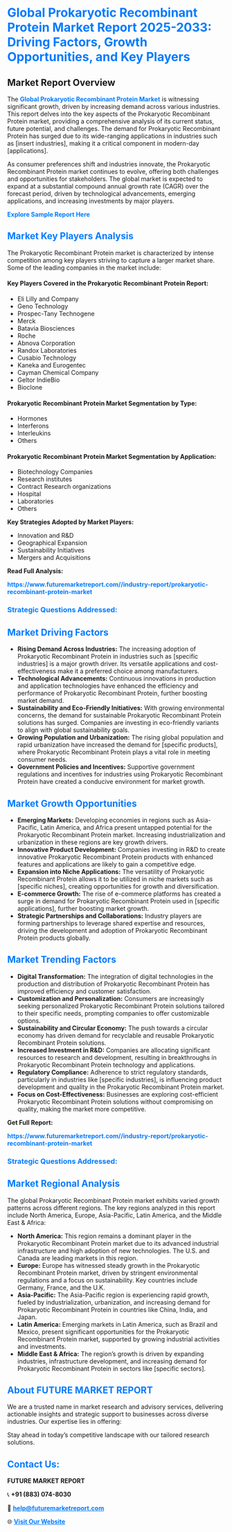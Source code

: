 <h1 style="color: #007BFF;">Global Prokaryotic Recombinant Protein Market Report 2025-2033: Driving Factors, Growth Opportunities, and Key Players</h1>

<section id="overview">
<h2>Market Report Overview</h2>
<p>The <a href="https://www.futuremarketreport.com//industry-report/prokaryotic-recombinant-protein-market" style="color: #007BFF; text-decoration: none;"><strong>Global Prokaryotic Recombinant Protein Market</strong></a> is witnessing significant growth, driven by increasing demand across various industries. This report delves into the key aspects of the Prokaryotic Recombinant Protein market, providing a comprehensive analysis of its current status, future potential, and challenges. The demand for Prokaryotic Recombinant Protein has surged due to its wide-ranging applications in industries such as [insert industries], making it a critical component in modern-day [applications].</p>
<p>As consumer preferences shift and industries innovate, the Prokaryotic Recombinant Protein market continues to evolve, offering both challenges and opportunities for stakeholders. The global market is expected to expand at a substantial compound annual growth rate (CAGR) over the forecast period, driven by technological advancements, emerging applications, and increasing investments by major players.</p>
</section>

<section id="overview">
<p><a href="https://www.futuremarketreport.com//request-sample/reportId=79684" style="color: #007BFF; text-decoration: none;"><strong>Explore Sample Report Here</strong></a></p>
</section>

<section id="key-players">
<h2 style="color: #007BFF;">Market Key Players Analysis</h2>
<p>The Prokaryotic Recombinant Protein market is characterized by intense competition among key players striving to capture a larger market share. Some of the leading companies in the market include:</p>
<h4>Key Players Covered in the Prokaryotic Recombinant Protein Report:</h4>
<ul><li>Eli Lilly and Company</li><li>Geno Technology</li><li>Prospec-Tany Technogene</li><li>Merck</li><li>Batavia Biosciences</li><li>Roche</li><li>Abnova Corporation</li><li>Randox Laboratories</li><li>Cusabio Technology</li><li>Kaneka and Eurogentec</li><li>Cayman Chemical Company</li><li>Geltor IndieBio</li><li>Bioclone</li></ul>
<h4>Prokaryotic Recombinant Protein Market Segmentation by Type:</h4>
<ul><li>Hormones</li><li>Interferons</li><li>Interleukins</li><li>Others</li></ul>

<h4>Prokaryotic Recombinant Protein Market Segmentation by Application:</h4>
<ul><li>Biotechnology Companies</li><li>Research institutes</li><li>Contract Research organizations</li><li>Hospital</li><li>Laboratories</li><li>Others</li></ul>
<p><strong>Key Strategies Adopted by Market Players:</strong></p>
<ul>
<li>Innovation and R&D</li>
<li>Geographical Expansion</li>
<li>Sustainability Initiatives</li>
<li>Mergers and Acquisitions</li>
</ul>
</section>

<section>
<p><strong>Read Full Analysis: </strong></p><a href="https://www.futuremarketreport.com//industry-report/prokaryotic-recombinant-protein-market" style="color: #007BFF; text-decoration: none;"><strong>https://www.futuremarketreport.com//industry-report/prokaryotic-recombinant-protein-market</strong></a>
<h3 style="color: #007BFF;">Strategic Questions Addressed:</h3>
</section>

<section id="driving-factors">
<h2 style="color: #007BFF;">Market Driving Factors</h2>
<ul>
<li><strong>Rising Demand Across Industries:</strong> The increasing adoption of Prokaryotic Recombinant Protein in industries such as [specific industries] is a major growth driver. Its versatile applications and cost-effectiveness make it a preferred choice among manufacturers.</li>
<li><strong>Technological Advancements:</strong> Continuous innovations in production and application technologies have enhanced the efficiency and performance of Prokaryotic Recombinant Protein, further boosting market demand.</li>
<li><strong>Sustainability and Eco-Friendly Initiatives:</strong> With growing environmental concerns, the demand for sustainable Prokaryotic Recombinant Protein solutions has surged. Companies are investing in eco-friendly variants to align with global sustainability goals.</li>
<li><strong>Growing Population and Urbanization:</strong> The rising global population and rapid urbanization have increased the demand for [specific products], where Prokaryotic Recombinant Protein plays a vital role in meeting consumer needs.</li>
<li><strong>Government Policies and Incentives:</strong> Supportive government regulations and incentives for industries using Prokaryotic Recombinant Protein have created a conducive environment for market growth.</li>
</ul>
</section>

<section id="growth-opportunities">
<h2 style="color: #007BFF;">Market Growth Opportunities</h2>
<ul>
<li><strong>Emerging Markets:</strong> Developing economies in regions such as Asia-Pacific, Latin America, and Africa present untapped potential for the Prokaryotic Recombinant Protein market. Increasing industrialization and urbanization in these regions are key growth drivers.</li>
<li><strong>Innovative Product Development:</strong> Companies investing in R&D to create innovative Prokaryotic Recombinant Protein products with enhanced features and applications are likely to gain a competitive edge.</li>
<li><strong>Expansion into Niche Applications:</strong> The versatility of Prokaryotic Recombinant Protein allows it to be utilized in niche markets such as [specific niches], creating opportunities for growth and diversification.</li>
<li><strong>E-commerce Growth:</strong> The rise of e-commerce platforms has created a surge in demand for Prokaryotic Recombinant Protein used in [specific applications], further boosting market growth.</li>
<li><strong>Strategic Partnerships and Collaborations:</strong> Industry players are forming partnerships to leverage shared expertise and resources, driving the development and adoption of Prokaryotic Recombinant Protein products globally.</li>
</ul>
</section>

<section id="trending-factors">
<h2 style="color: #007BFF;">Market Trending Factors</h2>
<ul>
<li><strong>Digital Transformation:</strong> The integration of digital technologies in the production and distribution of Prokaryotic Recombinant Protein has improved efficiency and customer satisfaction.</li>
<li><strong>Customization and Personalization:</strong> Consumers are increasingly seeking personalized Prokaryotic Recombinant Protein solutions tailored to their specific needs, prompting companies to offer customizable options.</li>
<li><strong>Sustainability and Circular Economy:</strong> The push towards a circular economy has driven demand for recyclable and reusable Prokaryotic Recombinant Protein solutions.</li>
<li><strong>Increased Investment in R&D:</strong> Companies are allocating significant resources to research and development, resulting in breakthroughs in Prokaryotic Recombinant Protein technology and applications.</li>
<li><strong>Regulatory Compliance:</strong> Adherence to strict regulatory standards, particularly in industries like [specific industries], is influencing product development and quality in the Prokaryotic Recombinant Protein market.</li>
<li><strong>Focus on Cost-Effectiveness:</strong> Businesses are exploring cost-efficient Prokaryotic Recombinant Protein solutions without compromising on quality, making the market more competitive.</li>
</ul>
</section>

<section>
<p><strong>Get Full Report: </strong></p><a href="https://www.futuremarketreport.com//industry-report/prokaryotic-recombinant-protein-market" style="color: #007BFF; text-decoration: none;"><strong>https://www.futuremarketreport.com//industry-report/prokaryotic-recombinant-protein-market</strong></a>
<h3 style="color: #007BFF;">Strategic Questions Addressed:</h3>
</section>


<section id="regional-analysis">
<h2 style="color: #007BFF;">Market Regional Analysis</h2>
<p>The global Prokaryotic Recombinant Protein market exhibits varied growth patterns across different regions. The key regions analyzed in this report include North America, Europe, Asia-Pacific, Latin America, and the Middle East & Africa:</p>
<ul>
<li><strong>North America:</strong> This region remains a dominant player in the Prokaryotic Recombinant Protein market due to its advanced industrial infrastructure and high adoption of new technologies. The U.S. and Canada are leading markets in this region.</li>
<li><strong>Europe:</strong> Europe has witnessed steady growth in the Prokaryotic Recombinant Protein market, driven by stringent environmental regulations and a focus on sustainability. Key countries include Germany, France, and the U.K.</li>
<li><strong>Asia-Pacific:</strong> The Asia-Pacific region is experiencing rapid growth, fueled by industrialization, urbanization, and increasing demand for Prokaryotic Recombinant Protein in countries like China, India, and Japan.</li>
<li><strong>Latin America:</strong> Emerging markets in Latin America, such as Brazil and Mexico, present significant opportunities for the Prokaryotic Recombinant Protein market, supported by growing industrial activities and investments.</li>
<li><strong>Middle East & Africa:</strong> The region’s growth is driven by expanding industries, infrastructure development, and increasing demand for Prokaryotic Recombinant Protein in sectors like [specific sectors].</li>
</ul>
</section>

<footer>
<h2 style="color: #007BFF;">About FUTURE MARKET REPORT</h2>
<p>We are a trusted name in market research and advisory services, delivering actionable insights and strategic support to businesses across diverse industries. Our expertise lies in offering:</p>

<p>Stay ahead in today’s competitive landscape with our tailored research solutions.</p>

<h2 style="color: #007BFF;">Contact Us:</h2>
<p><strong>FUTURE MARKET REPORT</strong></p>
<p>📞 <strong>+91 (883) 074-8030</strong></p>
<p>📧 <strong><a href="mailto:help@futuremarketreport.com" style="color: #007BFF;">help@futuremarketreport.com</a></strong></p>
<p>🌐 <strong><a href="https://www.futuremarketreport.com/" style="color: #007BFF;">Visit Our Website</a></strong></p>
</footer>